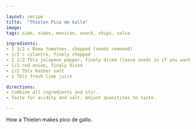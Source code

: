 ```yaml
---

layout: recipe
title:  "Thielen Pico de Gallo"
image: 
tags: side, sides, mexican, snack, chips, salsa

ingredients:
- 1 1/2 c Roma tomatoes, chopped (seeds removed)
- 1/2 c cilantro, finely chopped
- 2 1/2 Tbls jalapeno pepper, finely diced (leave seeds in if you want spicier salsa)
- 1/2 red onion, finely diced
- 1/2 Tbls Kosher salt
- 2 Tbls fresh lime juice

directions:
- Combine all ingredients and stir.
- Taste for acidity and salt. Adjust quanitites to taste.

---
```


How a Thielen makes pico de gallo.